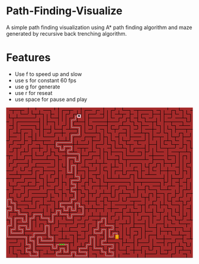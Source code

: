 # Path-Finding-Visualize
A simple path finding visualization using A* path finding algorithm and maze generated by recursive back trenching algorithm.

# Features
* Use f to speed up and slow
* use s for constant 60 fps
* use g for generate
* use r for reseat
* use space for pause and play

![demo](demo.png)
